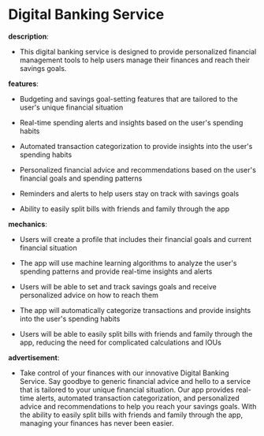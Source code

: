 # Digital Banking Service

**description**: 

- This digital banking service is designed to provide personalized financial management tools to help users manage their finances and reach their savings goals. 

**features**: 

- Budgeting and savings goal-setting features that are tailored to the user's unique financial situation

- Real-time spending alerts and insights based on the user's spending habits

- Automated transaction categorization to provide insights into the user's spending habits

- Personalized financial advice and recommendations based on the user's financial goals and spending patterns

- Reminders and alerts to help users stay on track with savings goals

- Ability to easily split bills with friends and family through the app

**mechanics**: 

- Users will create a profile that includes their financial goals and current financial situation

- The app will use machine learning algorithms to analyze the user's spending patterns and provide real-time insights and alerts

- Users will be able to set and track savings goals and receive personalized advice on how to reach them

- The app will automatically categorize transactions and provide insights into the user's spending habits

- Users will be able to easily split bills with friends and family through the app, reducing the need for complicated calculations and IOUs

**advertisement**: 

- Take control of your finances with our innovative Digital Banking Service. Say goodbye to generic financial advice and hello to a service that is tailored to your unique financial situation. Our app provides real-time alerts, automated transaction categorization, and personalized advice and recommendations to help you reach your savings goals. With the ability to easily split bills with friends and family through the app, managing your finances has never been easier.


